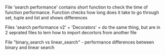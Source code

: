 File 'search performance' contains short function to check the time of function performance. Function checks how long does it take to go through set, tuple and list and shows differences

Files 'search performance v2' + 'Decorators' = do the same thing, but are in 2 seprated files to lern how to import decortors from another file

File "binary_search vs linear_search" - performance differences between binary and linear search
